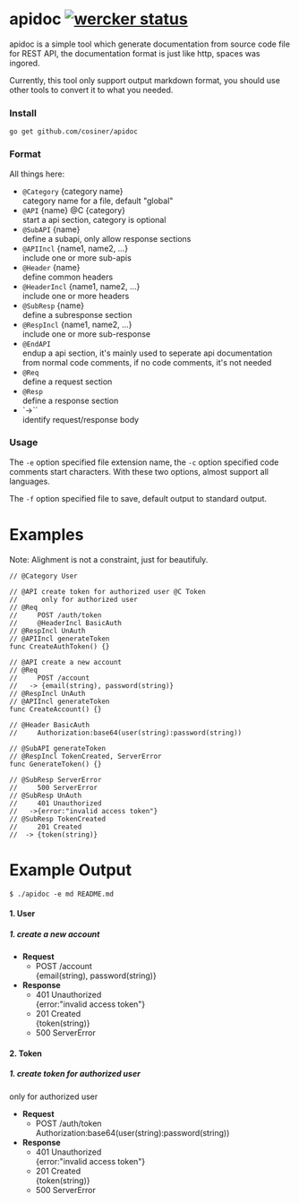 # apidoc [![wercker status](https://app.wercker.com/status/0adb8589aef3c6eb84a15be7a3ad08e8/s "wercker status")](https://app.wercker.com/project/bykey/0adb8589aef3c6eb84a15be7a3ad08e8)
apidoc is a simple tool which generate documentation from source code file for REST API, the documentation format is just like http, spaces was ingored.

Currently, this tool only support output markdown format, you should use other tools to convert it to what you needed.

### Install
`go get github.com/cosiner/apidoc`

### Format
All things here:
* `@Category` {category name}   
   category name for a file, default "global"
* `@API` {name} @C {category}  
  start a api section, category is optional
* `@SubAPI` {name}  
   define a subapi, only allow response sections
* `@APIIncl` {name1, name2, ...}    
   include one or more sub-apis
* `@Header` {name}  
    define common headers
* `@HeaderIncl` {name1, name2, ...}  
    include one or more headers
* `@SubResp` {name}     
   define a subresponse section
* `@RespIncl` {name1, name2, ...}    
   include one or more sub-response
* `@EndAPI`     
   endup a api section, it's mainly used to seperate api documentation from 
   normal code comments, if no code comments, it's not needed  
* `@Req`  
   define a request section
* `@Resp`  
   define a response section
* `->``  
   identify request/response body

### Usage
The `-e` option specified file extension name,
the `-c` option specified code comments start characters.
With these two options, almost support all languages.

The `-f` option specified file to save, default output to standard output.

# Examples
Note: Alighment is not a constraint, just for beautifuly.

```
// @Category User

// @API create token for authorized user @C Token
//      only for authorized user
// @Req
//     POST /auth/token
//     @HeaderIncl BasicAuth
// @RespIncl UnAuth
// @APIIncl generateToken
func CreateAuthToken() {}

// @API create a new account
// @Req
//     POST /account
//   -> {email(string), password(string)}
// @RespIncl UnAuth
// @APIIncl generateToken
func CreateAccount() {}

// @Header BasicAuth
//     Authorization:base64(user(string):password(string))

// @SubAPI generateToken
// @RespIncl TokenCreated, ServerError
func GenerateToken() {}

// @SubResp ServerError
//     500 ServerError
// @SubResp UnAuth
//     401 Unauthorized
//   ->{error:"invalid access token"}
// @SubResp TokenCreated
//     201 Created
//  -> {token(string)}
```

# Example Output
```Sh
$ ./apidoc -e md README.md
```


#### 1. User
##### 1. create a new account
* **Request**
    * POST /account  
      {email(string), password(string)}  
* **Response**
    * 401 Unauthorized  
      {error:"invalid access token"}  
    * 201 Created  
      {token(string)}  
    * 500 ServerError  

#### 2. Token
##### 1. create token for authorized user
only for authorized user  
* **Request**
    * POST /auth/token  
      Authorization:base64(user(string):password(string))  
* **Response**
    * 401 Unauthorized  
      {error:"invalid access token"}  
    * 201 Created  
      {token(string)}  
    * 500 ServerError  

